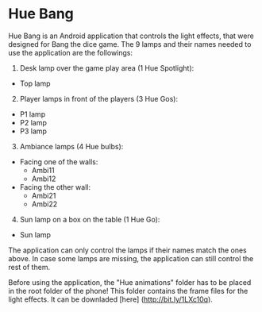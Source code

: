 # Hue Bang
Hue Bang is an Android application that controls the light effects, that were designed for Bang the dice game.
The 9 lamps and their names needed to use the application are the followings:

1.  Desk lamp over the game play area (1 Hue Spotlight): 
  - Top lamp
2.  Player lamps in front of the players (3 Hue Gos):
  - P1 lamp
  - P2 lamp
  - P3 lamp
3.  Ambiance lamps (4 Hue bulbs):
  - Facing one of the walls:
    - Ambi11
    - Ambi12
  - Facing the other wall:
    - Ambi21
    - Ambi22
4.  Sun lamp on a box on the table (1 Hue Go): 
  - Sun lamp
  
The application can only control the lamps if their names match the ones above. 
In case some lamps are missing, the application can still control the rest of them. 

Before using the application, the "Hue animations" folder has to be placed in the root folder of the phone! This folder contains the frame files for the light effects. It can be downladed [here] (http://bit.ly/1LXc10q).


  
